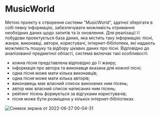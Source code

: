 # MusicWorld

Метою проекту є створення системи "MusicWorld", здатної зберігати в собі певну інформацію, забезпечувати можливість отримання необхідних даних щодо запитів та їх оновлення. Для реалізації її побудови проектується база даних, яка містить таку інформацію: пісні, жанри, виконавці, автори, користувачі, інтернет-бібліотеки, які надають можливість пошуку та відбору цікавих даних про пісні. Відповідно до аналізованої предметної області, система включає такі особливості:
-	кожна пісня представлена відповідно до її жанру;
-	інформація про автора та виконавця вказана для кожної пісні;
-	одна пісня може мати кілька виконавців;
-	одна пісня може мати кілька авторів;
-	виконавець має власний список виконаних ним пісень;
-	автор має власний список написаних ним пісень;
-	рейтинг пісень формується за відгуками користувачів;
-	пісня може бути розміщена у кількох інтернет-бібліотеках.

![Снимок экрана от 2022-06-27 00-04-31](https://user-images.githubusercontent.com/78721809/175954031-48d5fe0a-a460-456c-95c3-b8b52361970c.png)
